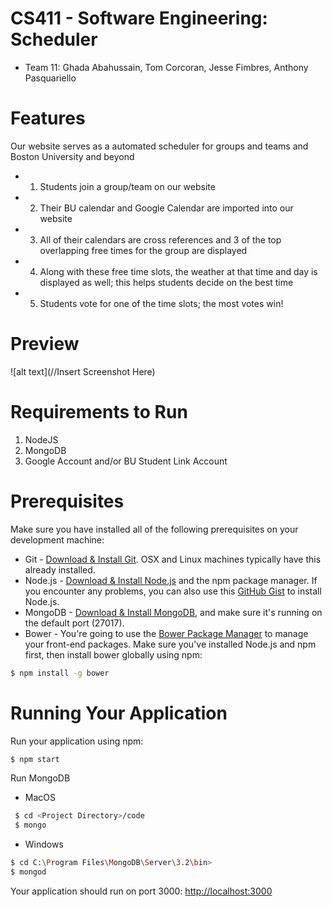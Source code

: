 # CS411 - Software Engineering: Scheduler

* Team 11: Ghada Abahussain, Tom Corcoran, Jesse Fimbres, Anthony Pasquariello

<!-- Description -->

# Features
Our website serves as a automated scheduler for groups and teams and Boston University and beyond
* 1) Students join a group/team on our website
* 2) Their BU calendar and Google Calendar are imported into our website
* 3) All of their calendars are cross references and 3 of the top overlapping free times for the group are displayed
* 4) Along with these free time slots, the weather at that time and day is displayed as well; this helps students decide on the best time
* 5) Students vote for one of the time slots; the most votes win!

# Preview
![alt text](//Insert Screenshot Here)

# Requirements to Run
1)  NodeJS
2)  MongoDB
3)  Google Account and/or BU Student Link Account

# Prerequisites
 Make sure you have installed all of the following prerequisites on your development machine:
 * Git - [Download & Install Git](https://git-scm.com/downloads). OSX and Linux machines typically have this already installed.
 * Node.js - [Download & Install Node.js](https://nodejs.org/en/download/) and the npm package manager. If you encounter any problems, you can also use this [GitHub Gist](https://gist.github.com/isaacs/579814) to install Node.js.
 * MongoDB - [Download & Install MongoDB](http://www.mongodb.org/downloads), and make sure it's running on the default port (27017).
 * Bower - You're going to use the [Bower Package Manager](http://bower.io/) to manage your front-end packages. Make sure you've installed Node.js and npm first, then install bower globally using npm:

 ```bash
 $ npm install -g bower
 ```

# Running Your Application

  Run your application using npm:

  ```bash
  $ npm start
  ```
  
  Run MongoDB 
  
  * MacOS
 ```bash
  $ cd <Project Directory>/code
  $ mongo
 ```
  * Windows
  ```bash 
  $ cd C:\Program Files\MongoDB\Server\3.2\bin>
  $ mongod
```

  Your application should run on port 3000: [http://localhost:3000](http://localhost:3000)




 
